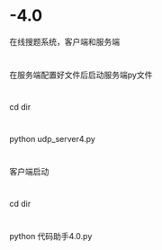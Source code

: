 # -4.0
在线搜题系统，客户端和服务端
#
在服务端配置好文件后启动服务端py文件
#
cd dir
#
python udp_server4.py
#
客户端启动
#
cd dir
#
python 代码助手4.0.py
#
